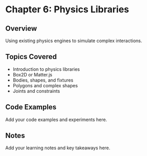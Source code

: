 # Chapter 6: Physics Libraries

## Overview
Using existing physics engines to simulate complex interactions.

## Topics Covered
- Introduction to physics libraries
- Box2D or Matter.js
- Bodies, shapes, and fixtures
- Polygons and complex shapes
- Joints and constraints

## Code Examples
Add your code examples and experiments here.

## Notes
Add your learning notes and key takeaways here.
